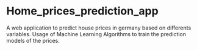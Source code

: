 # Home_prices_prediction_app

A web application to predict house prices in germany based on differents variables.
Usage of Machine Learning Algorithms to train the prediction models of the prices.
